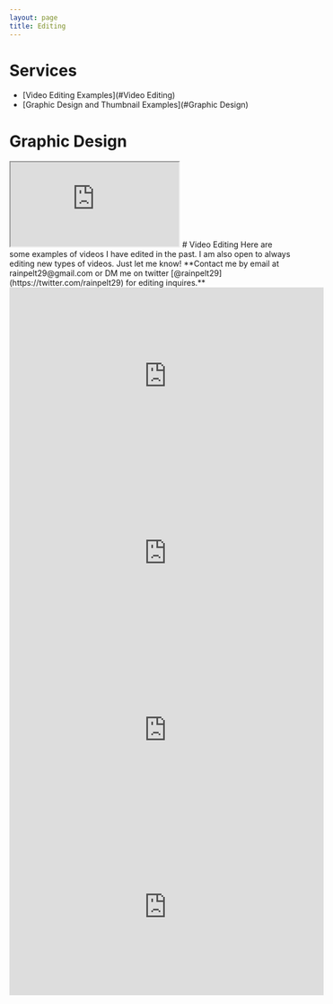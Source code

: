 ```yaml
---
layout: page
title: Editing
---
```


# Services
- [Video Editing Examples](#Video Editing)
- [Graphic Design and Thumbnail Examples](#Graphic Design)

# Graphic Design
<iframe src="https://rainpelt29.myportfolio.com/design"></iframe>
# Video Editing
Here are some examples of videos I have edited in the past. I am also open to always editing new types of videos. Just let me know!
**Contact me by email at rainpelt29@gmail.com or DM me on twitter [@rainpelt29](https://twitter.com/rainpelt29) for editing inquires.**

<iframe width="560" height="315" src="https://www.youtube-nocookie.com/embed/4UvY7h-jS7k" frameborder="0" allow="accelerometer; autoplay; encrypted-media; gyroscope; picture-in-picture" allowfullscreen></iframe>

<iframe width="560" height="315" src="https://www.youtube.com/embed/HnEnKBW_mkU" frameborder="0" allow="accelerometer; autoplay; encrypted-media; gyroscope; picture-in-picture" allowfullscreen></iframe>

<iframe width="560" height="315" src="https://www.youtube.com/embed/6gFnVqSSEWY" frameborder="0" allow="accelerometer; autoplay; encrypted-media; gyroscope; picture-in-picture" allowfullscreen></iframe>

<iframe width="560" height="315" src="https://www.youtube.com/embed/FfAPQQrRm3Q" frameborder="0" allow="accelerometer; autoplay; encrypted-media; gyroscope; picture-in-picture" allowfullscreen></iframe>
